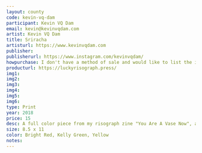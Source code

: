 ```yaml
---
layout: county 
code: kevin-vq-dam
participant: Kevin VQ Dam
email: kevin@kevinvqdam.com
artist: Kevin VQ Dam
title: Sriracha
artisturl: https://www.kevinvqdam.com
publisher: 
publisherurl: https://www.instagram.com/kevinvqdam/
howpurchase: I don't have a method of sale and would like to list the item on lucky risograph/zine hug's website
producturl: https://luckyrisograph.press/
img1: 
img2: 
img3: 
img4: 
img5: 
img6: 
type: Print
year: 2018
price: 15
desc: A full color piece from my risograph zine "You Are A Vase Now", a lighthearted reflection on purpose and acceptance.
size: 8.5 x 11
color: Bright Red, Kelly Green, Yellow
notes: 
---
```

